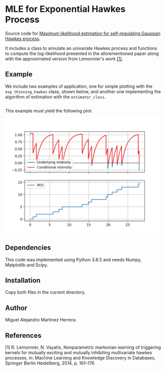 # MLE for Exponential Hawkes Process

Source code for [Maximum likelihood estimation for self-regulating Gaussian Hawkes process](https://arxiv.org/abs/2103.05299).

It includes a class to simulate an univariate Hawkes process and functions to compute the log-likelihood presented in the aforementioned paper along with the approximated version from Lemonnier's work [[1]](#1).

## Example

We include two examples of application, one for simple plotting with the ```exp_thinning_hawkes``` class, shown below, and another one implementing the algorithm of estimation with the ```estimator_class```.

```python:examples/example_simulation.py

```

This example must yield the following plot:

<img src="./examples/plot_simulation.png" width="500">

## Dependencies

This code was implemented using Python 3.8.5 and needs Numpy, Matplotlib and Scipy.

## Installation

Copy both files in the current directory.

## Author

Miguel Alejandro Martinez Herrera

## References

<a id="1">[1]</a>
R. Lemonnier, N. Vayatis, Nonparametric markovian learning of triggering kernels for mutually exciting and mutually inhibiting multivariate hawkes processes, in: Machine Learning and Knowledge Discovery in Databases, Springer Berlin Heidelberg, 2014, p. 161–176
